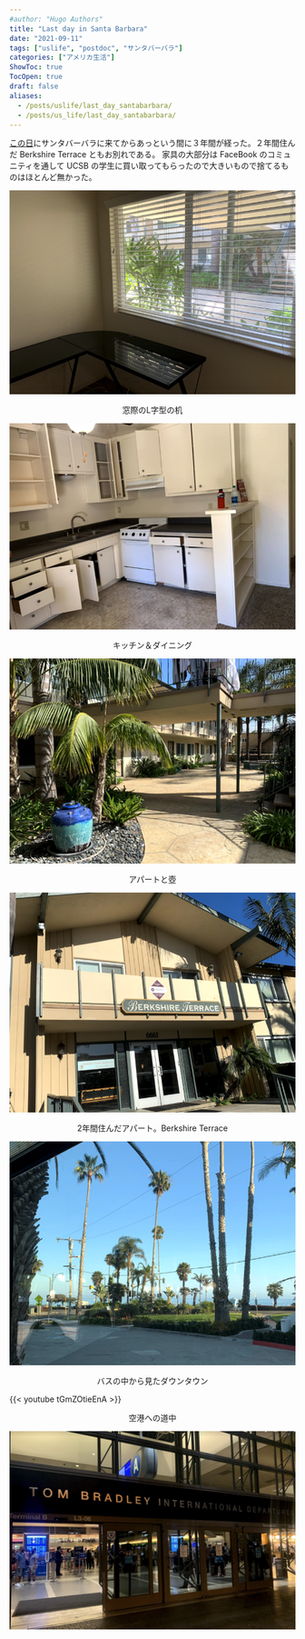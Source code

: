 ```yaml
---
#author: "Hugo Authors"
title: "Last day in Santa Barbara"
date: "2021-09-11"
tags: ["uslife", "postdoc", "サンタバーバラ"]
categories: ["アメリカ生活"]
ShowToc: true
TocOpen: true
draft: false
aliases:
  - /posts/uslife/last_day_santabarbara/
  - /posts/us_life/last_day_santabarbara/
---
```


[この日](https://www.yusaito.com/blog/posts/us-life/first-day-in-santabarbara/)にサンタバーバラに来てからあっという間に３年間が経った。２年間住んだ Berkshire Terrace ともお別れである。
家具の大部分は FaceBook のコミュニティを通して UCSB の学生に買い取ってもらったので大きいもので捨てるものはほとんど無かった。

![](images/2022-02-08-20-11-04.png#center)

<p align = "center">
窓際のL字型の机
</p>

![](images/2022-02-08-20-11-49.png#center)

<p align = "center">
キッチン＆ダイニング
</p>

![](images/2022-02-08-20-10-16.png#center)

<p align = "center">
アパートと壺
</p>

![](images/2022-02-08-20-14-02.png#center)

<p align = "center">
2年間住んだアパート。Berkshire Terrace
</p>

![](images/2022-02-08-20-13-04.png#center)

<p align = "center">
バスの中から見たダウンタウン
</p>

{{< youtube tGmZOtieEnA >}}

<p align = "center">
空港への道中
</p>

![](images/2022-02-09-21-49-41.png#center)

